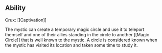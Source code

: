 ## Ability
Crux: [[Captivation]]

The mystic can create a temporary magic circle and use it to teleport themself and one of their allies standing in the circle to another [[Magic Circle]] that is well known to the mystic. A circle is considered known when the mystic has visited its location and taken some time to study it.
